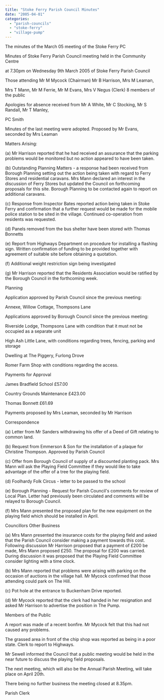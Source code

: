```yaml
---
title: "Stoke Ferry Parish Council Minutes"
date: "2005-04-01"
categories: 
  - "parish-councils"
  - "stoke-ferry"
  - "village-pump"
---
```


The minutes of the March 05 meeting of the Stoke Ferry PC

Minutes of Stoke Ferry Parish Council meeting held in the Community Centre

at 7.30pm on Wednesday 9th March 2005 of Stoke Ferry Parish Council

Those attending Mr M Mycock (Chairman) Mr B Harrison, Mrs M Leaman,

Mrs T Mann, Mr M Ferrie, Mr M Evans, Mrs V Negus (Clerk) 8 members of the public

Apologies for absence received from Mr A White, Mr C Stocking, Mr S Randall, Mr T Manley,

PC Smith

Minutes of the last meeting were adopted. Proposed by Mr Evans, seconded by Mrs Leaman

Matters Arising:

(a) Mr Harrison reported that he had received an assurance that the parking problems would be monitored but no action appeared to have been taken.

(b) Outstanding Planning Matters - a response had been received from Borough Planning setting out the action being taken with regard to Ferry Stores and residential caravans. Mrs Mann declared an interest in the discussion of Ferry Stores but updated the Council on forthcoming proposals for this site. Borough Planning to be contacted again to report on additional caravans.

(c) Response from Inspector Bates reported action being taken in Stoke Ferry and confirmation that a further request would be made for the mobile police station to be sited in the village. Continued co-operation from residents was requested.

(d) Panels removed from the bus shelter have been stored with Thomas Bonnetts

(e) Report from Highways Department on procedure for installing a flashing sign. Written confirmation of funding to be provided together with agreement of suitable site before obtaining a quotation.

(f) Additional weight restriction sign being investigated

(g) Mr Harrison reported that the Residents Association would be ratified by the Borough Council in the forthcoming week.

Planning

Application approved by Parish Council since the previous meeting:

Annexe, Willow Cottage, Thompsons Lane

Applications approved by Borough Council since the previous meeting:

Riverside Lodge, Thompsons Lane with condition that it must not be occupied as a separate unit

High Ash Little Lane, with conditions regarding trees, fencing, parking and storage

Dwelling at The Piggery, Furlong Drove

Romer Farm Shop with conditions regarding the access.

Payments for Approval

James Bradfield School £57.00

Country Grounds Maintenance £423.00

Thomas Bonnett £61.69

Payments proposed by Mrs Leaman, seconded by Mr Harrison

Correspondence

(a) Letter from Mr Sanders withdrawing his offer of a Deed of Gift relating to common land.

(b) Request from Emmerson & Son for the installation of a plaque for Christine Thompson. Approved by Parish Council

(c) Offer from Borough Council of supply of a discounted planting pack. Mrs Mann will ask the Playing Field Committee if they would like to take advantage of the offer of a tree for the playing field.

(d) Foolhardy Folk Circus - letter to be passed to the school

(e) Borough Planning - Request for Parish Council's comments for review of Local Plan. Letter had previously been circulated and comments will be relayed to Borough Council.

(f) Mrs Mann presented the proposed plan for the new equipment on the playing field which should be installed in April.

Councillors Other Business

(a) Mrs Mann presented the insurance costs for the playing field and asked that the Parish Council consider making a payment towards this cost. Following discussion Mr Harrison proposed that a payment of £200 be made, Mrs Mann proposed £250. The proposal for £200 was carried. During discussion it was proposed that the Playing Field Committee consider lighting with a time clock.

(b) Mrs Mann reported that problems were arising with parking on the occasion of auctions in the village hall. Mr Mycock confirmed that those attending could park on The Hill.

(c) Pot hole at the entrance to Buckenham Drive reported.

(d) Mr Mycock reported that the clerk had handed in her resignation and asked Mr Harrison to advertise the position in The Pump.

Members of the Public

A report was made of a recent bonfire. Mr Mycock felt that this had not caused any problems.

The grassed area in front of the chip shop was reported as being in a poor state. Clerk to report to Highways.

Mr Sewell informed the Council that a public meeting would be held in the near future to discuss the playing field proposals.

The next meeting, which will also be the Annual Parish Meeting, will take place on April 20th.

There being no further business the meeting closed at 8.35pm.

Parish Clerk
